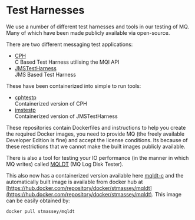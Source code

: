# Test Harnesses

We use a number of different test harnesses and tools in our testing of MQ. Many of which have been made publicly available via open-source.

There are two different messaging test applications:
*  [CPH](https://github.com/ibm-messaging/mq-cph)            
C Based Test Harness utilising the MQI API
*  [JMSTestHarness](https://github.com/ot4i/perf-harness)    
JMS Based Test Harness

These have been containerized into simple to run tools:
*  [cphtestp](https://github.com/ibm-messaging/cphtestp)     
Containerized version of CPH
*  [jmstestp](https://github.com/ibm-messaging/jmstestp)     
Containerized version of JMSTestHarness

These repositories contain Dockerfiles and instructions to help you create the required Docker images, you need to provide MQ (the freely available Developer Edition is fine) and accept the license conditions. Its because of these restrictions that we cannot make the built images publicly available.

There is also a tool for testing your IO performance (in the manner in which MQ writes) called [MQLDT](https://github.com/ibm-messaging/mqldt) (MQ Log Disk Tester).

This also now has a containerized version available here [mqldt-c](https://github.com/ibm-messaging/mqldt-c) and the automatically built
image is available from docker hub at [https://hub.docker.com/repository/docker/stmassey/mqldt](https://hub.docker.com/repository/docker/stmassey/mqldt). This image can be easily obtained by:
```
docker pull stmassey/mqldt
```
